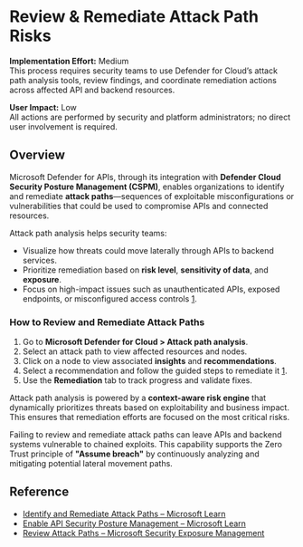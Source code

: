# Review & Remediate Attack Path Risks

**Implementation Effort:** Medium  
This process requires security teams to use Defender for Cloud’s attack path analysis tools, review findings, and coordinate remediation actions across affected API and backend resources.

**User Impact:** Low  
All actions are performed by security and platform administrators; no direct user involvement is required.

## Overview

Microsoft Defender for APIs, through its integration with **Defender Cloud Security Posture Management (CSPM)**, enables organizations to identify and remediate **attack paths**—sequences of exploitable misconfigurations or vulnerabilities that could be used to compromise APIs and connected resources.

Attack path analysis helps security teams:

- Visualize how threats could move laterally through APIs to backend services.
- Prioritize remediation based on **risk level**, **sensitivity of data**, and **exposure**.
- Focus on high-impact issues such as unauthenticated APIs, exposed endpoints, or misconfigured access controls [1](https://learn.microsoft.com/en-us/azure/defender-for-cloud/how-to-manage-attack-path).

### How to Review and Remediate Attack Paths

1. Go to **Microsoft Defender for Cloud > Attack path analysis**.
2. Select an attack path to view affected resources and nodes.
3. Click on a node to view associated **insights** and **recommendations**.
4. Select a recommendation and follow the guided steps to remediate it [1](https://learn.microsoft.com/en-us/azure/defender-for-cloud/how-to-manage-attack-path).
5. Use the **Remediation** tab to track progress and validate fixes.

Attack path analysis is powered by a **context-aware risk engine** that dynamically prioritizes threats based on exploitability and business impact. This ensures that remediation efforts are focused on the most critical risks.

Failing to review and remediate attack paths can leave APIs and backend systems vulnerable to chained exploits. This capability supports the Zero Trust principle of **"Assume breach"** by continuously analyzing and mitigating potential lateral movement paths.

## Reference

- [Identify and Remediate Attack Paths – Microsoft Learn](https://learn.microsoft.com/en-us/azure/defender-for-cloud/how-to-manage-attack-path)  
- [Enable API Security Posture Management – Microsoft Learn](https://learn.microsoft.com/en-us/azure/defender-for-cloud/enable-api-security-posture)  
- [Review Attack Paths – Microsoft Security Exposure Management](https://learn.microsoft.com/en-us/security-exposure-management/review-attack-paths)
